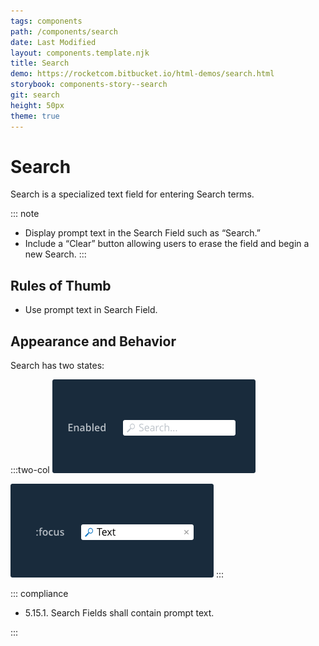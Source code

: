 ```yaml
---
tags: components
path: /components/search
date: Last Modified
layout: components.template.njk
title: Search
demo: https://rocketcom.bitbucket.io/html-demos/search.html
storybook: components-story--search
git: search
height: 50px
theme: true
---
```


# Search

Search is a specialized text field for entering Search terms.

::: note

- Display prompt text in the Search Field such as “Search.”
- Include a “Clear” button allowing users to erase the field and begin a new Search.
  :::

## Rules of Thumb

- Use prompt text in Search Field.

## Appearance and Behavior

Search has two states:

:::two-col
![The normal (enabled) state is less prominent than the focused state.](/img/components/search-enabled.png "The normal (enabled) state is less prominent than the focused state.")

![Within the focused state, the magnifying glass symbol is more prominent. The “Clear” button becomes enabled.](/img/components/search-focus.png "Within the focused state, the magnifying glass symbol is more prominent. The “Clear” button becomes enabled.")
:::

::: compliance

- 5.15.1. Search Fields shall contain prompt text.

:::